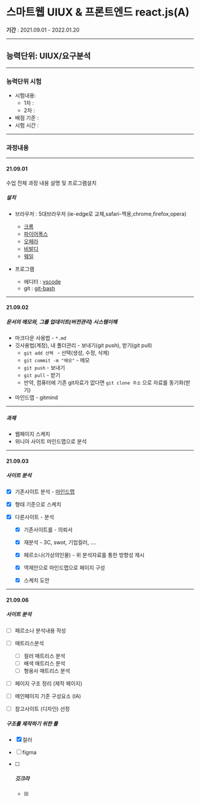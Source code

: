 # 스마트웹 UIUX & 프론트엔드 react.js(A)
**기간** : 2021.09.01 - 2022.01.20

---
## 능력단위: UIUX/요구분석
---
### 능력단위 시험
 - 시험내용: 
    - 1차 :
    - 2차 :
 - 배점 기준 : 
 - 시험 시간 : 

---

### 과정내용

---
#### 21.09.01
수업 전체 과정 내용 설명 및 프로그램설치

##### 설치 
   - 브라우저 : 5대브라우저 (ie-edge로 교체,safari-맥용,chrome,firefox,opera)
      - [크롬](https://google.como/chrome)
      - [파이어폭스](https://mozilla.com)
      - [오페라](https://opera.com)
      - [비발디](https://vivaldi.com)
      - [웨일](https://whale.naver.com)

   - 프로그램
      - 에디터 : [vscode](https://code.visualstudio.com/)
      - git : [git-bash](http://git-scm.com/download)
      

---

#### 21.09.02

##### 문서의 메모와, 그를 업데이트(버전관리) 시스템이해

- 마크다운 사용법 - `*.md`
- 깃사용법(계정), 내 폴더관리 - 보내기(git push), 받기(git pull)
  - `git add 선택 ` - 선택(생성, 수정, 삭제)
  - `git commit -m "메모"`  - 메모
  - `git push` - 보내기
  - `git pull` - 받기
  - 만약, 컴퓨터에  기존 git자료가 없다면 `git clone 주소`  으로 자료를 동기화(받기)
- 마인드맵 - gitmind

---

##### 과제

- 웹페이지 스케치
- 위니아 사이트 마인드맵으로 분석

---

#### 21.09.03

##### 사이트 분석

- [x] 기존사이트 분석 - [마인드맵](https://gitmind.com/)

- [x]  형태 기준으로 스케치

- [x] 다른사이트 - 분석

  - [x] 기존사이트를 - 의뢰서

  - [x] 재분석 - 3C, swot, 기업컬러, ....

  - [x] 페르소나(가상의인물) - 위 분석자료를 통한 방향성 제시

  - [x] 역제안으로 마인드맵으로 페이지 구성

  - [x] 스케치 도안

---



#### 21.09.06

##### 사이트 분석

- [ ] 페르소나 분석내용 작성
- [ ] 매트리스분석
  - [ ] 컬러 매트리스 분석
  - [ ] 배색 매트리스 분석
  - [ ] 형용사 매트리스 분석
- [ ] 페이지 구조 정리 (제작 페이지)
- [ ] 메인페이지 기준 구성요소 (IA)
- [ ] 참고사이트 (디자인) 선정



##### 구조를 제작하기 위한 툴

- [x] 컬러

- [ ] figma 

- [ ] ##### 깃크라

  - [x] 











